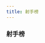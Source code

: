 ```yaml
---
title: 射手榜
---
```


### 射手榜

<GoalRank rank="1" name="姆巴佩" state="fr" goals="5" />

<GoalRank rank="2" name="梅西" state="ar" goals="4" />
<GoalRank rank="2" name="吉鲁" state="fr" goals="4" />

<GoalRank rank="4" name="瓦伦西亚" state="ec" goals="3" />
<GoalRank rank="4" name="加克波" state="nl" goals="3" />
<GoalRank rank="4" name="拉什福德" state="gb-eng" goals="3" />
<GoalRank rank="4" name="莫拉塔" state="es" goals="3" />
<GoalRank rank="4" name="萨卡" state="gb-eng" goals="3" />
<GoalRank rank="4" name="理查利森" state="br" goals="3" />
<GoalRank rank="4" name="拉莫斯" state="pt" goals="3" />

<GoalRank rank="11" name="塔雷米" state="ir" goals="2" />
<GoalRank rank="11" name="托雷斯" state="es" goals="2" />
<GoalRank rank="11" name="克拉马里奇" state="hr" goals="2" />
<GoalRank rank="11" name="库杜斯" state="gh" goals="2" />
<GoalRank rank="11" name="曹圭成" state="kr" goals="2" />
<GoalRank rank="11" name="费尔南德斯" state="pt" goals="2" />
<GoalRank rank="11" name="多萨里" state="sa" goals="2" />
<GoalRank rank="11" name="堂安律" state="jp" goals="2" />
<GoalRank rank="11" name="哈弗茨" state="de" goals="2" />
<GoalRank rank="11" name="菲尔克鲁格" state="de" goals="2" />
<GoalRank rank="11" name="德阿拉斯凯塔" state="uy" goals="2" />
<GoalRank rank="11" name="米特罗维奇" state="rs" goals="2" />
<GoalRank rank="11" name="恩博洛" state="ch" goals="2" />
<GoalRank rank="11" name="阿尔瓦雷斯" state="ar" goals="2" />
<GoalRank rank="11" name="莱万多夫斯基" state="pl" goals="2" />
<GoalRank rank="11" name="内马尔" state="br" goals="2" />
<GoalRank rank="11" name="维格霍斯特" state="nl" goals="2" />
<GoalRank rank="11" name="凯恩" state="gb-eng" goals="2" />

<GoalRank rank="29" name="贝林厄姆" state="gb-eng" goals="1" />
<GoalRank rank="29" name="斯特林" state="gb-eng" goals="1" />
<GoalRank rank="29" name="格拉利什" state="gb-eng" goals="1" />
<GoalRank rank="29" name="加克波" state="nl" goals="1" />
<GoalRank rank="29" name="克拉森" state="nl" goals="1" />
<GoalRank rank="29" name="维阿" state="us" goals="1" />
<GoalRank rank="29" name="贝尔" state="gb-wls" goals="1" />
<GoalRank rank="29" name="谢赫里" state="sa" goals="1" />
<GoalRank rank="29" name="拉比奥" state="fr" goals="1" />
<GoalRank rank="29" name="古德温" state="fr" goals="1" />
<GoalRank rank="29" name="京多安" state="de" goals="1" />
<GoalRank rank="29" name="浅野拓磨" state="jp" goals="1" />
<GoalRank rank="29" name="奥尔默" state="es" goals="1" />
<GoalRank rank="29" name="阿森西奥" state="es" goals="1" />
<GoalRank rank="29" name="加维拉" state="es" goals="1" />
<GoalRank rank="29" name="索莱尔" state="es" goals="1" />
<GoalRank rank="29" name="巴舒亚伊" state="be" goals="1" />
<GoalRank rank="29" name="罗纳尔多" state="pt" goals="1" />
<GoalRank rank="29" name="菲利克斯" state="pt" goals="1" />
<GoalRank rank="29" name="莱昂" state="pt" goals="1" />
<GoalRank rank="29" name="阿尤" state="gh" goals="1" />
<GoalRank rank="29" name="布卡里" state="gh" goals="1" />
<GoalRank rank="29" name="切什米" state="ir" goals="1" />
<GoalRank rank="29" name="雷扎伊安" state="ir" goals="1" />
<GoalRank rank="29" name="蒙塔里" state="qa" goals="1" />
<GoalRank rank="29" name="迪亚" state="sn" goals="1" />
<GoalRank rank="29" name="迪德希欧" state="sn" goals="1" />
<GoalRank rank="29" name="迪昂" state="sn" goals="1" />
<GoalRank rank="29" name="杜克" state="au" goals="1" />
<GoalRank rank="29" name="泽林斯基" state="pl" goals="1" />
<GoalRank rank="29" name="克里斯滕森" state="dk" goals="1" />
<GoalRank rank="29" name="费尔南德斯" state="mx" goals="1" />
<GoalRank rank="29" name="富勒" state="cr" goals="1" />
<GoalRank rank="29" name="赛斯" state="ma" goals="1" />
<GoalRank rank="29" name="阿布赫拉尔" state="ma" goals="1" />
<GoalRank rank="29" name="里瓦亚" state="hr" goals="1" />
<GoalRank rank="29" name="马耶尔" state="hr" goals="1" />
<GoalRank rank="29" name="戴维斯" state="ca" goals="1" />
<GoalRank rank="29" name="卡斯特莱托" state="cm" goals="1" />
<GoalRank rank="29" name="巴布巴卡尔" state="cm" goals="1" />
<GoalRank rank="29" name="艾里克" state="cm" goals="1" />
<GoalRank rank="29" name="帕夫洛维奇" state="rs" goals="1" />
<GoalRank rank="29" name="萨维奇" state="rs" goals="1" />
<GoalRank rank="29" name="萨利苏" state="gh" goals="1" />
<GoalRank rank="29" name="卡塞米罗" state="br" goals="1" />
<GoalRank rank="29" name="德容" state="nl" goals="1" />
<GoalRank rank="29" name="凯塞多" state="ec" goals="1" />
<GoalRank rank="29" name="萨尔" state="sn" goals="1" />
<GoalRank rank="29" name="库利巴利" state="sn" goals="1" />
<GoalRank rank="29" name="福登" state="gb-eng" goals="1" />
<GoalRank rank="29" name="普利西奇" state="us" goals="1" />
<GoalRank rank="29" name="哈兹里" state="tn" goals="1" />
<GoalRank rank="29" name="莱基" state="au" goals="1" />
<GoalRank rank="29" name="马卡利斯特" state="ar" goals="1" />
<GoalRank rank="29" name="马丁" state="mx" goals="1" />
<GoalRank rank="29" name="查维斯" state="mx" goals="1" />
<GoalRank rank="29" name="齐耶赫" state="ma" goals="1" />
<GoalRank rank="29" name="内斯里" state="ma" goals="1" />
<GoalRank rank="29" name="田中碧" state="jp" goals="1" />
<GoalRank rank="29" name="特赫达" state="cr" goals="1" />
<GoalRank rank="29" name="格纳布里" state="de" goals="1" />
<GoalRank rank="29" name="奥尔塔" state="pt" goals="1" />
<GoalRank rank="29" name="金英权" state="kr" goals="1" />
<GoalRank rank="29" name="黄喜灿" state="kr" goals="1" />
<GoalRank rank="29" name="阿布巴卡尔" state="cm" goals="1" />
<GoalRank rank="29" name="弗拉霍维奇" state="rs" goals="1" />
<GoalRank rank="29" name="沙奇里" state="ch" goals="1" />
<GoalRank rank="29" name="弗罗伊勒" state="ch" goals="1" />
<GoalRank rank="29" name="德佩" state="nl" goals="1" />
<GoalRank rank="29" name="布林德" state="nl" goals="1" />
<GoalRank rank="29" name="邓弗里斯" state="nl" goals="1" />
<GoalRank rank="29" name="赖特" state="us" goals="1" />
<GoalRank rank="29" name="亨德森" state="gb-eng" goals="1" />
<GoalRank rank="29" name="前田大然" state="jp" goals="1" />
<GoalRank rank="29" name="佩里西奇" state="hr" goals="1" />
<GoalRank rank="29" name="维尼修斯" state="br" goals="1" />
<GoalRank rank="29" name="卢卡斯" state="br" goals="1" />
<GoalRank rank="29" name="白昇浩" state="kr" goals="1" />
<GoalRank rank="29" name="佩佩" state="pt" goals="1" />
<GoalRank rank="29" name="莱奥" state="pt" goals="1" />
<GoalRank rank="29" name="阿坎吉" state="ch" goals="1" />
<GoalRank rank="29" name="佩特科维奇" state="hr" goals="1" />
<GoalRank rank="29" name="莫利纳" state="ar" goals="1" />
<GoalRank rank="29" name="琼阿梅尼" state="fr" goals="1" />

